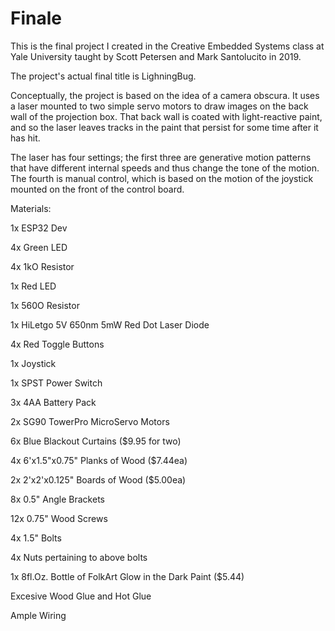 # Finale

This is the final project I created in the Creative Embedded Systems class at Yale University taught by Scott Petersen and Mark Santolucito in 2019. 

The project's actual final title is LighningBug.

Conceptually, the project is based on the idea of a camera obscura. It uses a laser mounted to two simple servo motors to draw images on the back wall of the projection box. That back wall is coated with light-reactive paint, and so the laser leaves tracks in the paint that persist for some time after it has hit. 

The laser has four settings; the first three are generative motion patterns that have different internal speeds and thus change the tone of the motion. The fourth is manual control, which is based on the motion of the joystick mounted on the front of the control board. 

Materials:

1x ESP32 Dev

4x Green LED

4x 1kO Resistor

1x Red LED

1x 560O Resistor

1x HiLetgo 5V 650nm 5mW Red Dot Laser Diode

4x Red Toggle Buttons

1x Joystick

1x SPST Power Switch

3x 4AA Battery Pack

2x SG90 TowerPro MicroServo Motors

6x Blue Blackout Curtains ($9.95 for two)

4x 6'x1.5"x0.75" Planks of Wood ($7.44ea)

2x 2'x2'x0.125" Boards of Wood  ($5.00ea)

8x 0.5" Angle Brackets

12x 0.75" Wood Screws

4x 1.5" Bolts

4x Nuts pertaining to above bolts

1x 8fl.Oz. Bottle of FolkArt Glow in the Dark Paint ($5.44)

Excesive Wood Glue and Hot Glue

Ample Wiring




